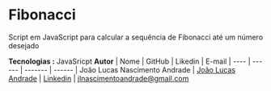 # Fibonacci
Script em JavaScript para calcular a sequência de Fibonacci até um número desejado


**Tecnologias :**
JavaSricpt
**Autor**
 | Nome | GitHub | Likedin | E-mail
 | ---- | ------ | ------- | ------
 | João Lucas Nascimento Andrade | [João Lucas Andrade](https://github.com/Jlucas93) | [Linkedin](https://www.linkedin.com/in/joão-lucas-nascimento-andrade-34574398) | jlnascimentoandrade@gmail.com
